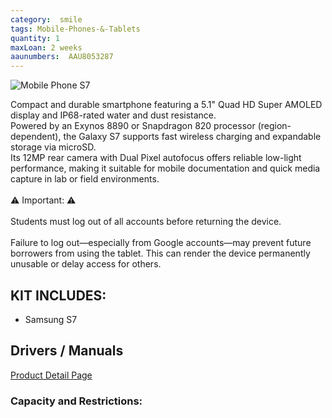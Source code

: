 ```yaml
---
category:  smile
tags: Mobile-Phones-&-Tablets
quantity: 1
maxLoan: 2 weeks
aaunumbers:  AAU8053287
---
```

![Mobile Phone S7](https://lydogbillede.dk/wp-content/uploads/2016/03/01_S7_Front_black_Standard_Online_L.png)

Compact and durable smartphone featuring a 5.1" Quad HD Super AMOLED display and IP68-rated water and dust resistance.<br>Powered by an Exynos 8890 or Snapdragon 820 processor (region-dependent), the Galaxy S7 supports fast wireless charging and expandable storage via microSD.<br>Its 12MP rear camera with Dual Pixel autofocus offers reliable low-light performance, making it suitable for mobile documentation and quick media capture in lab or field environments.<br><br>⚠️ Important: ⚠️<br><br>Students must log out of all accounts before returning the device.<br><br>Failure to log out—especially from Google accounts—may prevent future borrowers from using the tablet. This can render the device permanently unusable or delay access for others.
## KIT INCLUDES:
-  Samsung S7

## Drivers / Manuals
[Product Detail Page](https://www.samsung.com/dk/support/model/SM-G930FZWANEE/)



### Capacity and Restrictions:
